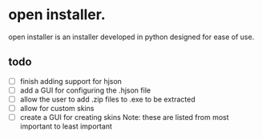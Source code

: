 # open installer.
open installer is an installer developed in python designed for ease of use.

## todo
- [ ] finish adding support for hjson
- [ ] add a GUI for configuring the .hjson file
- [ ] allow the user to add .zip files to .exe to be extracted
- [ ] allow for custom skins 
- [ ] create a GUI for creating skins
Note: these are listed from most important to least important
